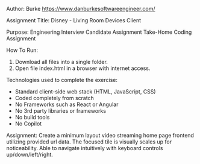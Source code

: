 Author:
Burke
https://www.danburkesoftwareengineer.com/

Assignment Title:
Disney - Living Room Devices Client

Purpose:
Engineering Interview Candidate Assignment
Take-Home Coding Assignment

How To Run:
1. Download all files into a single folder.
2. Open file index.html in a browser with internet access.

Technologies used to complete the exercise:
- Standard client-side web stack (HTML, JavaScript, CSS)
- Coded completely from scratch
- No Frameworks such as React or Angular
- No 3rd party libraries or frameworks
- No build tools
- No Copilot

Assignment:
Create a minimum layout video streaming home page frontend utilizing provided url data.
The focused tile is visually scales up for noticeability.
Able to navigate intuitively with keyboard controls up/down/left/right.
